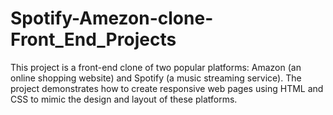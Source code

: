 # Spotify-Amezon-clone-Front_End_Projects
This project is a front-end clone of two popular platforms: Amazon (an online shopping website) and Spotify (a music streaming service). 
The project demonstrates how to create responsive web pages using HTML and CSS to mimic the design and layout of these platforms.
